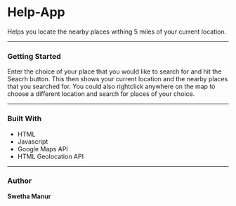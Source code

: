 # Help-App
Helps you locate the nearby places withing 5 miles of your current location.
<hr>

<h3>Getting Started</h3>
  <p>Enter the choice of your place that you would like to search for and hit the Seacrh button. This then shows your current location and the nearby places that you searched for. 
  You could also rightclick anywhere on the map to choose a different location and search for places of your choice.</p>

<hr>  

<h3>Built With</h3>
<ul>
  <li>HTML</li>
  <li>Javascript</li>
  <li> Google Maps API </li>
  <li> HTML Geolocation API</li>
</ul>

<hr>
<h3>Author</h3>
<b>Swetha Manur</b>
